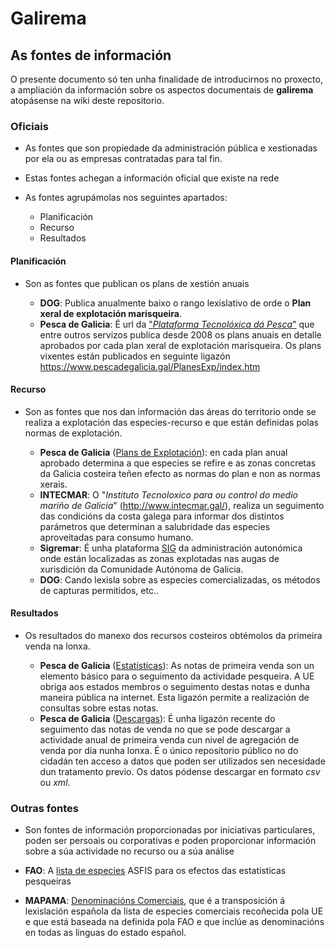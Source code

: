 # Galirema


## As fontes de información

O presente documento só ten unha finalidade  de introducirnos no proxecto, a ampliación da información sobre os aspectos documentais de __galirema__ atopásense na wiki deste repositorio.


### Oficiais

* As fontes que son propiedade da administración pública e xestionadas por ela ou as empresas contratadas para tal fin.

* Estas fontes achegan a información oficial que existe na rede

* As fontes agrupámolas nos seguintes apartados:

	+ Planificación  
	+ Recurso  
	+ Resultados  


#### Planificación

* Son as fontes que publican os plans de xestión anuais

	* __DOG__: Publica anualmente baixo o rango lexislativo de orde o __Plan xeral de explotación marisqueira__.  
	+ __Pesca de Galicia__: É url da ["_Plataforma Tecnolóxica dá Pesca_"][] que entre outros servizos publica desde 2008 os plans anuais en detalle aprobados por cada plan xeral de explotación marisqueira. Os plans vixentes están publicados en seguinte ligazón <https://www.pescadegalicia.gal/PlanesExp/index.htm>  


#### Recurso

* Son as fontes que nos dan información das áreas do territorio onde se realiza a explotación das especies-recurso e que están definidas polas normas de explotación.

	* __Pesca de Galicia__ ([Plans de Explotación][]): en cada plan anual aprobado determina a que especies se refire e as zonas concretas da Galicia costeira teñen efecto as normas do plan e non as normas xerais.  
	* __INTECMAR__: O "_Instituto Tecnoloxico para ou control do medio mariño de Galicia_" (<http://www.intecmar.gal/>), realiza un seguimento das condicións da costa  galega para informar dos distintos parámetros que determinan a salubridade das especies aproveitadas para consumo humano.  
	* __Sigremar__: É unha plataforma [SIG][] da administración autonómica onde están localizadas as zonas explotadas nas augas de xurisdición da Comunidade Autónoma de Galicia.  
	* __DOG__: Cando lexisla sobre as especies comercializadas, os métodos de capturas permitidos, etc.. 


#### Resultados

* Os resultados do manexo dos recursos costeiros obtémolos da primeira venda na lonxa.

	+ __Pesca de Galicia__ ([Estatísticas][]): As notas de primeira venda son un elemento básico para o seguimento da actividade pesqueira. A UE obriga aos estados membros o seguimento destas notas e dunha maneira pública na internet. Esta ligazón permite a realización de consultas sobre estas notas.  
	+ __Pesca de Galicia__ ([Descargas][]): É unha ligazón recente do seguimento das notas de venda no que se pode descargar a actividade anual de primeira venda cun nivel de agregación de venda por día nunha lonxa. É o único repositorio público no do cidadán ten acceso a datos que poden ser utilizados sen necesidade dun tratamento previo. Os datos pódense descargar en formato _csv_ ou _xml_.  

### Outras fontes

* Son fontes de información proporcionadas por iniciativas particulares, poden ser persoais ou corporativas e poden proporcionar información sobre a súa actividade no recurso ou a súa análise

* __FAO__: A [lista de especies](http://www.fao.org/fishery/collection/asfis/es) ASFIS para os efectos das estatísticas pesqueiras

* __MAPAMA__: [Denominacións Comerciais](http://www.mapama.gob.es/es/pesca/temas/mercados-economia-pesquera/2Denomin_comerc.aspx#), que é a transposición á lexislación española da lista de especies comerciais recoñecida pola UE e que está baseada na definida pola FAO e que inclúe as denominacións en todas as linguas do estado español.



 ["_Plataforma Tecnolóxica dá Pesca_"]: https://www.pescadegalicia.gal/
 [SIG]: https://goo.gl/glKrkM
 [Estatísticas]: https://www.pescadegalicia.gal/estadisticas.html
 [Descargas]: https://www.pescadegalicia.gal/gl/descargas
 [Plans de Explotación]: https://www.pescadegalicia.gal/PlanesExp/index.htm
